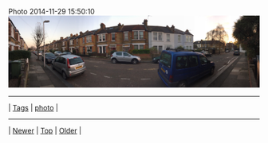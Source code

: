 <!--
title: Photo 2014-11-29 15
date: 2020-06-28T15:02:25.045Z
tags: photo
-->












Photo 2014-11-29 15:50:10
![](103894432347-0.jpg)

<!--BOTTOM-POST-NAVIGATION-->
---

| [Tags](tags.md) | [photo](tag-photo.md) |

---

| [Newer](103886210632.md) | [Top](index.md) | [Older](103926554592.md) |